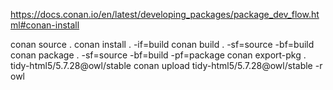 https://docs.conan.io/en/latest/developing_packages/package_dev_flow.html#conan-install

conan source .
conan install . -if=build
conan build . -sf=source -bf=build
conan package . -sf=source -bf=build -pf=package
conan export-pkg . tidy-html5/5.7.28@owl/stable
conan upload tidy-html5/5.7.28@owl/stable -r owl
